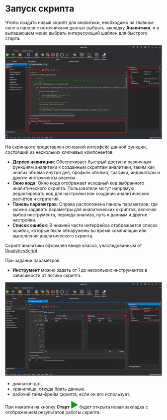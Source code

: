 # Запуск скрипта

Чтобы создать новый скрипт для аналитики, необходимо на главном окне в панели с источниками данных выбрать закладку **Аналитики**, и в выпадающем меню выбрать интересующий шаблон для быстрого старта:

![hydra_analitics_main_00](../images/hydra_analitics_main_00.png)

На скриншоте представлен основной интерфейс данной функции, состоящий из нескольких ключевых компонентов:

- **Дерево навигации**: Обеспечивает быстрый доступ к различным функциям аналитики к созданным скриптам аналитики, таким как анализ объёма внутри дня, профиль объёма, графики, индикаторы и другие инструменты анализа.
- **Окно кода**: Окно кода отображает исходный код выбранного аналитического скрипта. Пользователи могут напрямую редактировать код для настройки или создания аналитических расчётов и стратегий.
- **Панель параметров**: Справа расположена панель параметров, где можно задавать параметры для аналитических скриптов, включая выбор инструмента, периода анализа, путь к данным и другие настройки.
- **Список ошибок**: В нижней части интерфейса отображается список ошибок, которые были обнаружены во время компиляции или выполнения аналитического скрипта.

Скрипт аналитики оформлен ввиде класса, унаследованным от [IAnalyticsScript](xref:StockSharp.Algo.Analytics.IAnalyticsScript).

При задании параметров:

- **Инструмент** можно задать от 1 до нескольких инструментов в зависимости от логики скрипта.

![hydra_analitics_main_01](../images/hydra_analitics_main_01.png)

- диапазон дат.
- хранилище, откуда брать данные.
- рабочий тайм-фрейм скрипта, если он его использует.

При нажатии на кнопку **Старт** ![hydra analitics compile](../images/hydra_analitics_compile.png) будет открыта новая закладка с отображением результатов работы скрипта.